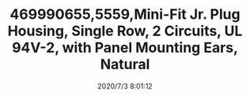 ﻿---
layout: post 
title: 469990655,5559,Mini-Fit Jr. Plug Housing, Single Row, 2 Circuits, UL 94V-2, with Panel Mounting Ears, Natural
tags: 5557
categories: wire-cable
overview: Mini-Fit Jr. Plug Housing, Single Row, 2 Circuits, UL 94V-2, with Panel Mounting Ears, Natural
part_number: 469990655
thumb_img: static/202007/419-thumb-20200703160159.jpg
small_img: static/202007/419-20200703160159.jpg
date: 2020/7/3 8:01:12
---



